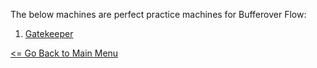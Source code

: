 The below machines are perfect practice machines for Bufferover Flow:

1. [Gatekeeper](GatekeeperMain.md)

[<= Go Back to Main Menu](index.md)
